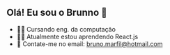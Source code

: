 ## Olá! Eu sou o Brunno 🤙

- 👨‍🎓 Cursando eng. da computação 
- 👨‍💻 Atualmente estou aprendendo React.js
- 📩 Contate-me no email: bruno.marfil@hotmail.com
